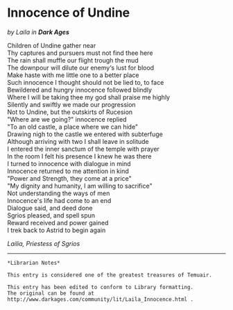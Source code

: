 # Innocence of Undine

_by Laila in **Dark Ages**_

Children of Undine gather near  
Thy captures and pursuers must not find thee here  
The rain shall muffle our flight trough the mud  
The downpour will dilute our enemy‘s lust for blood  
Make haste with me little one to a better place  
Such innocence I thought should not be lied to, to face  
Bewildered and hungry innocence followed blindly  
Where I will be taking thee my god shall praise me highly  
Silently and swiftly we made our progression  
Not to Undine, but the outskirts of Rucesion  
"Where are we going?" innocence replied  
"To an old castle, a place where we can hide"  
Drawing nigh to the castle we entered with subterfuge  
Although arriving with two I shall leave in solitude  
I entered the inner sanctum of the temple with prayer  
In the room I felt his presence I knew he was there  
I turned to innocence with dialogue in mind  
Innocence returned to me attention in kind  
"Power and Strength, they come at a price"  
"My dignity and humanity, I am willing to sacrifice"  
Not understanding the ways of men  
Innocence's life had come to an end  
Dialogue said, and deed done  
Sgrios pleased, and spell spun  
Reward received and power gained  
I trek back to Astrid to begin again  

_Lailia, Priestess of Sgrios_

***

```
*Librarian Notes*

This entry is considered one of the greatest treasures of Temuair.

This entry has been edited to conform to Library formatting.
The original can be found at http://www.darkages.com/community/lit/Laila_Innocence.html .
```
